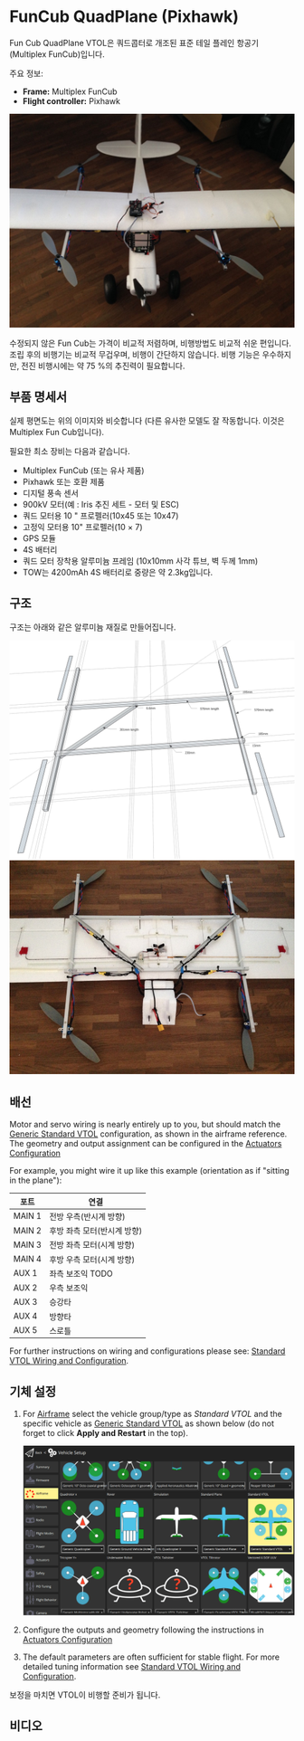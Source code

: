 # FunCub QuadPlane (Pixhawk)

Fun Cub QuadPlane VTOL은 쿼드콥터로 개조된 표준 테일 플레인 항공기(Multiplex FunCub)입니다.

주요 정보:

- **Frame:** Multiplex FunCub
- **Flight controller:** Pixhawk

![Fun Cub VTOL](../../assets/airframes/vtol/funcub_pixhawk/fun_cub_vtol_complete.jpg)

수정되지 않은 Fun Cub는 가격이 비교적 저렴하며, 비행방법도 비교적 쉬운 편입니다.
조립 후의 비행기는 비교적 무겁우며, 비행이 간단하지 않습니다.
비행 기능은 우수하지만, 전진 비행시에는 약 75 %의 추진력이 필요합니다.

## 부품 명세서

실제 평면도는 위의 이미지와 비슷합니다 (다른 유사한 모델도 잘 작동합니다. 이것은 Multiplex Fun Cub입니다).

필요한 최소 장비는 다음과 같습니다.

- Multiplex FunCub (또는 유사 제품)
- Pixhawk 또는 호환 제품
- 디지털 풍속 센서
- 900kV 모터(예 : Iris 추진 세트 - 모터 및 ESC)
- 쿼드 모터용 10 " 프로펠러(10x45 또는 10x47)
- 고정익 모터용 10" 프로펠러(10 × 7)
- GPS 모듈
- 4S 배터리
- 쿼드 모터 장착용 알루미늄 프레임 (10x10mm 사각 튜브, 벽 두께 1mm)
- TOW는 4200mAh 4S 배터리로 중량은 약  2.3kg입니다.

## 구조

구조는 아래와 같은 알루미늄 재질로 만들어집니다.

![quad_frame](../../assets/airframes/vtol/funcub_pixhawk/fun_cub_aluminium_frame_for_vtol.jpg)
![Fun Cub -frame for vtol mounted](../../assets/airframes/vtol/funcub_pixhawk/fun_cub_aluminium_frame_for_vtol_mounted.jpg)

## 배선

Motor and servo wiring is nearly entirely up to you, but should match the [Generic Standard VTOL](../airframes/airframe_reference.md#vtol_standard_vtol_generic_standard_vtol) configuration, as shown in the airframe reference.
The geometry and output assignment can be configured in the [Actuators Configuration](../config/actuators.md#actuator-outputs)

For example, you might wire it up like this example (orientation as if "sitting in the plane"):

| 포트     | 연결                                  |
| ------ | ----------------------------------- |
| MAIN 1 | 전방 우측(반시계 방향)    |
| MAIN 2 | 후방 좌측 모터(반시계 방향) |
| MAIN 3 | 전방 좌측 모터(시계 방향)  |
| MAIN 4 | 후방 우측 모터(시계 방향)  |
| AUX 1  | 좌측 보조익 TODO                         |
| AUX 2  | 우측 보조익                              |
| AUX 3  | 승강타                                 |
| AUX 4  | 방향타                                 |
| AUX 5  | 스로틀                                 |

For further instructions on wiring and configurations please see:
[Standard VTOL Wiring and Configuration](../config_vtol/vtol_quad_configuration.md). <!-- replace with Pixhawk Wiring Quickstart -->

## 기체 설정

1. For [Airframe](../config/airframe.md) select the vehicle group/type as _Standard VTOL_ and the specific vehicle as [Generic Standard VTOL](../airframes/airframe_reference.md#vtol_standard_vtol_generic_standard_vtol) as shown below (do not forget to click **Apply and Restart** in the top).

   ![QCG - Select Generic Standard VTOL](../../assets/qgc/setup/airframe/px4_frame_generic_standard_vtol.png)

2. Configure the outputs and geometry following the instructions in [Actuators Configuration](../config/actuators.md)

3. The default parameters are often sufficient for stable flight. For more detailed tuning information see [Standard VTOL Wiring and Configuration](../config_vtol/vtol_quad_configuration.md).

보정을 마치면 VTOL이 비행할 준비가 됩니다.

## 비디오

<lite-youtube videoid="4K8yaa6A0ks" title="Fun Cub PX4 VTOL Maiden"/>
